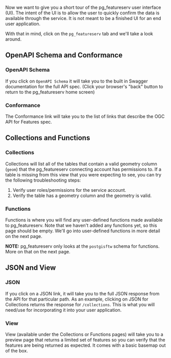 Now we want to give you a short tour of the pg_featureserv user interface (UI). The intent of the UI is to allow the user to quickly confirm the data is available through the service. It is not meant to be a finished UI for an end user application. 

With that in mind, click on the ```pg_featureserv``` tab and we'll take a look around.

## OpenAPI Schema and Conformance

### OpenAPI Schema

If you click on ```OpenAPI Schema``` it will take you to the built in Swagger documentation for the full API spec. (Click your browser's "back" button to return to the pg_featureserv home screen)

### Conformance

The Conformance link will take you to the list of links that describe the OGC API for Features spec.

## Collections and Functions

### Collections

Collections will list all of the tables that contain a valid geometry column (```geom```) that the pg_featureserv connecting account has permissions to. If a table is missing from this view that you were expecting to see, you can try the following troubleshooting steps:  

1. Verify user roles/permissions for the service account.  
2. Verify the table has a geometry column and the geometry is valid. 

### Functions

Functions is where you will find any user-defined functions made available to pg_featureserv. Note that we haven't added any functions yet, so this page should be empty. We'll go into user-defined functions in more detail on the next page. 

**NOTE:** pg_featureserv only looks at the ```postgisftw``` schema for functions. More on that on the next page.

## JSON and View

### JSON

If you click on a JSON link, it will take you to the full JSON response from the API for that particular path. As an example, clicking on JSON for Collections returns the response for `/collections`. This is what you will need/use for incorporating it into your user application. 

### View

View (available under the Collections or Functions pages) will take you to a preview page that returns a limited set of features so you can verify that the features are being returned as expected. It comes with a basic basemap out of the box. 
